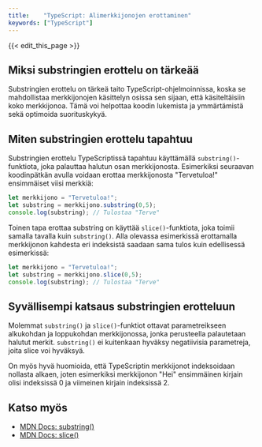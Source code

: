 ```yaml
---
title:    "TypeScript: Alimerkkijonojen erottaminen"
keywords: ["TypeScript"]
---
```


{{< edit_this_page >}}

## Miksi substringien erottelu on tärkeää

Substringien erottelu on tärkeä taito TypeScript-ohjelmoinnissa, koska se mahdollistaa merkkijonojen käsittelyn osissa sen sijaan, että käsiteltäisiin koko merkkijonoa. Tämä voi helpottaa koodin lukemista ja ymmärtämistä sekä optimoida suorituskykyä.

## Miten substringien erottelu tapahtuu

Substringien erottelu TypeScriptissä tapahtuu käyttämällä `substring()`-funktiota, joka palauttaa halutun osan merkkijonosta. Esimerkiksi seuraavan koodinpätkän avulla voidaan erottaa merkkijonosta "Tervetuloa!" ensimmäiset viisi merkkiä:

```TypeScript
let merkkijono = "Tervetuloa!";
let substring = merkkijono.substring(0,5);
console.log(substring); // Tulostaa "Terve"
```

Toinen tapa erottaa substring on käyttää `slice()`-funktiota, joka toimii samalla tavalla kuin `substring()`. Alla olevassa esimerkissä erottamalla merkkijonon kahdesta eri indeksistä saadaan sama tulos kuin edellisessä esimerkissä:

```TypeScript
let merkkijono = "Tervetuloa!";
let substring = merkkijono.slice(0,5);
console.log(substring); // Tulostaa "Terve"
```

## Syvällisempi katsaus substringien erotteluun

Molemmat `substring()` ja `slice()`-funktiot ottavat parametreikseen alkukohdan ja loppukohdan merkkijonossa, jonka perusteella palautetaan halutut merkit. `substring()` ei kuitenkaan hyväksy negatiivisia parametreja, joita slice voi hyväksyä.

On myös hyvä huomioida, että TypeScriptin merkkijonot indeksoidaan nollasta alkaen, joten esimerkiksi merkkijonon "Hei" ensimmäinen kirjain olisi indeksissä 0 ja viimeinen kirjain indeksissä 2.

## Katso myös

- [MDN Docs: substring()](https://developer.mozilla.org/fi/docs/Web/JavaScript/Reference/Global_Objects/String/substring)
- [MDN Docs: slice()](https://developer.mozilla.org/fi/docs/Web/JavaScript/Reference/Global_Objects/String/slice)